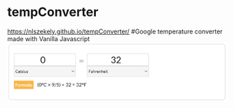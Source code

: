 # tempConverter
https://nlszekely.github.io/tempConverter/
#Google temperature converter made with Vanilla Javascript
![tempConverter](screenshot.PNG)
